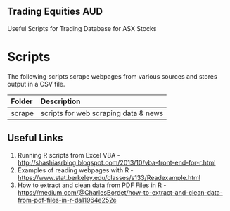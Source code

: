 ## Trading Equities AUD
Useful Scripts for Trading Database for ASX Stocks



# Scripts
The following scripts scrape webpages from various sources and stores output in a CSV file.

|Folder         |Description | 
|:---|:---|
|scrape |scripts for web scraping data & news |


 
## Useful Links
1. Running R scripts from Excel VBA - http://shashiasrblog.blogspot.com/2013/10/vba-front-end-for-r.html
2. Examples of reading webpages with R - https://www.stat.berkeley.edu/classes/s133/Readexample.html 
3. How to extract and clean data from PDF Files in R - https://medium.com/@CharlesBordet/how-to-extract-and-clean-data-from-pdf-files-in-r-da11964e252e
